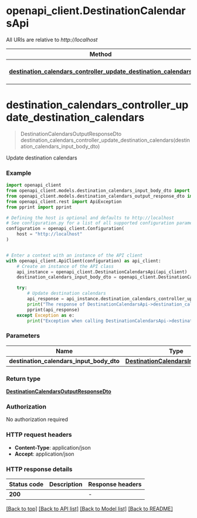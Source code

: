 # openapi_client.DestinationCalendarsApi

All URIs are relative to *http://localhost*

Method | HTTP request | Description
------------- | ------------- | -------------
[**destination_calendars_controller_update_destination_calendars**](DestinationCalendarsApi.md#destination_calendars_controller_update_destination_calendars) | **PUT** /v2/destination-calendars | Update destination calendars


# **destination_calendars_controller_update_destination_calendars**
> DestinationCalendarsOutputResponseDto destination_calendars_controller_update_destination_calendars(destination_calendars_input_body_dto)

Update destination calendars

### Example


```python
import openapi_client
from openapi_client.models.destination_calendars_input_body_dto import DestinationCalendarsInputBodyDto
from openapi_client.models.destination_calendars_output_response_dto import DestinationCalendarsOutputResponseDto
from openapi_client.rest import ApiException
from pprint import pprint

# Defining the host is optional and defaults to http://localhost
# See configuration.py for a list of all supported configuration parameters.
configuration = openapi_client.Configuration(
    host = "http://localhost"
)


# Enter a context with an instance of the API client
with openapi_client.ApiClient(configuration) as api_client:
    # Create an instance of the API class
    api_instance = openapi_client.DestinationCalendarsApi(api_client)
    destination_calendars_input_body_dto = openapi_client.DestinationCalendarsInputBodyDto() # DestinationCalendarsInputBodyDto | 

    try:
        # Update destination calendars
        api_response = api_instance.destination_calendars_controller_update_destination_calendars(destination_calendars_input_body_dto)
        print("The response of DestinationCalendarsApi->destination_calendars_controller_update_destination_calendars:\n")
        pprint(api_response)
    except Exception as e:
        print("Exception when calling DestinationCalendarsApi->destination_calendars_controller_update_destination_calendars: %s\n" % e)
```



### Parameters


Name | Type | Description  | Notes
------------- | ------------- | ------------- | -------------
 **destination_calendars_input_body_dto** | [**DestinationCalendarsInputBodyDto**](DestinationCalendarsInputBodyDto.md)|  | 

### Return type

[**DestinationCalendarsOutputResponseDto**](DestinationCalendarsOutputResponseDto.md)

### Authorization

No authorization required

### HTTP request headers

 - **Content-Type**: application/json
 - **Accept**: application/json

### HTTP response details

| Status code | Description | Response headers |
|-------------|-------------|------------------|
**200** |  |  -  |

[[Back to top]](#) [[Back to API list]](../README.md#documentation-for-api-endpoints) [[Back to Model list]](../README.md#documentation-for-models) [[Back to README]](../README.md)


